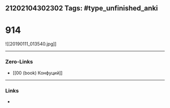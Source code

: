 21202104302302
Tags: #type_unfinished_anki
---
# 914

![[20190111_013540.jpg]]

---
### Zero-Links
- [[00 (book) Конфуций]]
---
### Links
-